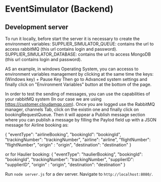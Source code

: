 # EventSimulator (Backend)

## Development server

To run it locally, before start the server it is necessary to create the environment variables:
SUPPLIER_SIMULATOR_QUEUE: contains the url to access rabbitMQ (this url contains login and password).
SUPPLIER_SIMULATOR_DATABASE: contains the url to access MongoDB (this url contains login and password).

AS an example, in windows Operating System, you can accesss to environment variables management by clicking at the same time the keys: (Windows key) + Pause Key
Then go to Advanced system settings and finally click on "Environment Variables" button at the bottom of the page.

In order to test the sending of messages, you can use the capabilities of your rabbitMQ system (In our case we are using https://customer.cloudamqp.com). 
Once you are logged use the RabbitMQ manager, channels Tab, click on the existin one and finally click on bookingRequestQueue.
Then it will appear a Publish message section where you can publish a message by filling the Paylod field up with a JSON message for Airline booking as:

{
  "eventType": "airlineBooking",
  "bookingId": "bookingId",
  "trackingNumber": "trackingNumber",
  "airline": "airline",
  "flightNumber": "flightNumber",
  "origin" : "origin",
  "destination": "destination"
}

or for Haulier booking: 
{
  "eventType": "haulierBooking",
  "bookingId": "bookingId",
  "trackingNumber": "trackingNumber",
  "supplierID": "supplierID",
  "origin" : "origin",
  "destination": "destination"
}


Run `node server.js` for a dev server. Navigate to `http://localhost:8080/`.

